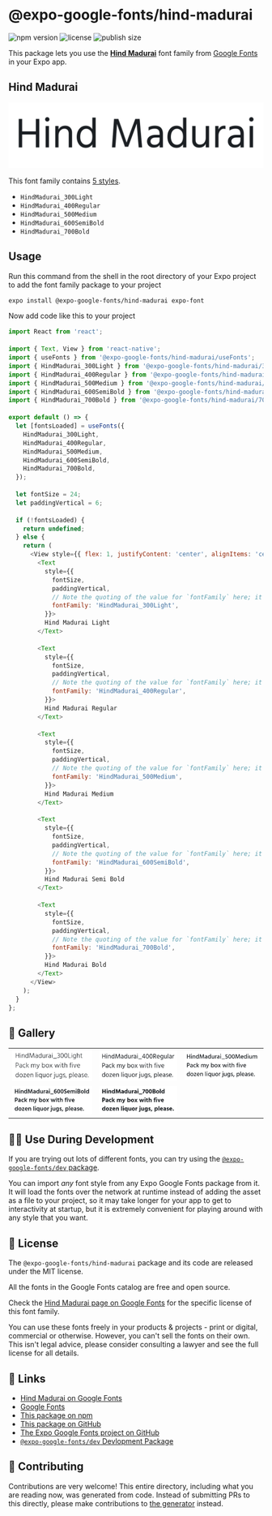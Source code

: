 # @expo-google-fonts/hind-madurai

![npm version](https://flat.badgen.net/npm/v/@expo-google-fonts/hind-madurai)
![license](https://flat.badgen.net/github/license/expo/google-fonts)
![publish size](https://flat.badgen.net/packagephobia/install/@expo-google-fonts/hind-madurai)

This package lets you use the [**Hind Madurai**](https://fonts.google.com/specimen/Hind+Madurai) font family from [Google Fonts](https://fonts.google.com/) in your Expo app.

## Hind Madurai

![Hind Madurai](./font-family.png)

This font family contains [5 styles](#-gallery).

- `HindMadurai_300Light`
- `HindMadurai_400Regular`
- `HindMadurai_500Medium`
- `HindMadurai_600SemiBold`
- `HindMadurai_700Bold`

## Usage

Run this command from the shell in the root directory of your Expo project to add the font family package to your project
```sh
expo install @expo-google-fonts/hind-madurai expo-font
```

Now add code like this to your project
```js
import React from 'react';

import { Text, View } from 'react-native';
import { useFonts } from '@expo-google-fonts/hind-madurai/useFonts';
import { HindMadurai_300Light } from '@expo-google-fonts/hind-madurai/300Light';
import { HindMadurai_400Regular } from '@expo-google-fonts/hind-madurai/400Regular';
import { HindMadurai_500Medium } from '@expo-google-fonts/hind-madurai/500Medium';
import { HindMadurai_600SemiBold } from '@expo-google-fonts/hind-madurai/600SemiBold';
import { HindMadurai_700Bold } from '@expo-google-fonts/hind-madurai/700Bold';

export default () => {
  let [fontsLoaded] = useFonts({
    HindMadurai_300Light,
    HindMadurai_400Regular,
    HindMadurai_500Medium,
    HindMadurai_600SemiBold,
    HindMadurai_700Bold,
  });

  let fontSize = 24;
  let paddingVertical = 6;

  if (!fontsLoaded) {
    return undefined;
  } else {
    return (
      <View style={{ flex: 1, justifyContent: 'center', alignItems: 'center' }}>
        <Text
          style={{
            fontSize,
            paddingVertical,
            // Note the quoting of the value for `fontFamily` here; it expects a string!
            fontFamily: 'HindMadurai_300Light',
          }}>
          Hind Madurai Light
        </Text>

        <Text
          style={{
            fontSize,
            paddingVertical,
            // Note the quoting of the value for `fontFamily` here; it expects a string!
            fontFamily: 'HindMadurai_400Regular',
          }}>
          Hind Madurai Regular
        </Text>

        <Text
          style={{
            fontSize,
            paddingVertical,
            // Note the quoting of the value for `fontFamily` here; it expects a string!
            fontFamily: 'HindMadurai_500Medium',
          }}>
          Hind Madurai Medium
        </Text>

        <Text
          style={{
            fontSize,
            paddingVertical,
            // Note the quoting of the value for `fontFamily` here; it expects a string!
            fontFamily: 'HindMadurai_600SemiBold',
          }}>
          Hind Madurai Semi Bold
        </Text>

        <Text
          style={{
            fontSize,
            paddingVertical,
            // Note the quoting of the value for `fontFamily` here; it expects a string!
            fontFamily: 'HindMadurai_700Bold',
          }}>
          Hind Madurai Bold
        </Text>
      </View>
    );
  }
};

```

## 🔡 Gallery


||||
|-|-|-|
|![HindMadurai_300Light](.//300Light/HindMadurai_300Light.ttf.png)|![HindMadurai_400Regular](.//400Regular/HindMadurai_400Regular.ttf.png)|![HindMadurai_500Medium](.//500Medium/HindMadurai_500Medium.ttf.png)||
|![HindMadurai_600SemiBold](.//600SemiBold/HindMadurai_600SemiBold.ttf.png)|![HindMadurai_700Bold](.//700Bold/HindMadurai_700Bold.ttf.png)|||


## 👩‍💻 Use During Development

If you are trying out lots of different fonts, you can try using the [`@expo-google-fonts/dev` package](https://github.com/expo/google-fonts/tree/master/font-packages/dev#readme).

You can import *any* font style from any Expo Google Fonts package from it. It will load the fonts
over the network at runtime instead of adding the asset as a file to your project, so it may take longer
for your app to get to interactivity at startup, but it is extremely convenient
for playing around with any style that you want.

## 📖 License

The `@expo-google-fonts/hind-madurai` package and its code are released under the MIT license.

All the fonts in the Google Fonts catalog are free and open source.

Check the [Hind Madurai page on Google Fonts](https://fonts.google.com/specimen/Hind+Madurai) for the specific license of this font family.

You can use these fonts freely in your products & projects - print or digital, commercial or otherwise. However, you can't sell the fonts on their own. This isn't legal advice, please consider consulting a lawyer and see the full license for all details.

## 🔗 Links

- [Hind Madurai on Google Fonts](https://fonts.google.com/specimen/Hind+Madurai)
- [Google Fonts](https://fonts.google.com/)
- [This package on npm](https://www.npmjs.com/package/@expo-google-fonts/hind-madurai)
- [This package on GitHub](https://github.com/expo/google-fonts/tree/master/font-packages/hind-madurai)
- [The Expo Google Fonts project on GitHub](https://github.com/expo/google-fonts)
- [`@expo-google-fonts/dev` Devlopment Package](https://github.com/expo/google-fonts/tree/master/font-packages/dev)

## 🤝 Contributing

Contributions are very welcome! This entire directory, including what you are reading now, was generated from code. Instead of submitting PRs to this directly, please make contributions to [the generator](https://github.com/expo/google-fonts/tree/master/packages/generator) instead.
